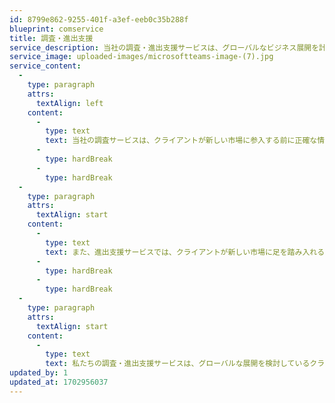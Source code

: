 ```yaml
---
id: 8799e862-9255-401f-a3ef-eeb0c35b288f
blueprint: comservice
title: 調査・進出支援
service_description: 当社の調査・進出支援サービスは、グローバルなビジネス展開を計画している企業に対して、確実な成功をサポートするための包括的なソリューションを提供します。私たちは、クライアントのニーズに合わせてカスタマイズされたアプローチを提供し、国際市場での競争力を向上させるために必要な情報、リソース、アドバイスを提供します。
service_image: uploaded-images/microsoftteams-image-(7).jpg
service_content:
  -
    type: paragraph
    attrs:
      textAlign: left
    content:
      -
        type: text
        text: 当社の調査サービスは、クライアントが新しい市場に参入する前に正確な情報を入手できるようにサポートします。市場調査、競合分析、地域の規制要件の評価など、市場に関する包括的なデータを提供し、戦略の策定と意思決定を補完します。これにより、クライアントはリスクを最小限に抑え、市場における成功の確率を高めることができます。
      -
        type: hardBreak
      -
        type: hardBreak
  -
    type: paragraph
    attrs:
      textAlign: start
    content:
      -
        type: text
        text: また、進出支援サービスでは、クライアントが新しい市場に足を踏み入れる際の障壁を取り除くのに役立ちます。我々の専門家チームは、現地のビジネスパートナーや供給業者の特定、現地の法的および規制上のアドバイス、市場への参入戦略の立案などを支援します。これにより、クライアントは市場への進出プロセスを効果的に管理し、成功を収めるための最適な戦略を見つける手助けを受けることができます。
      -
        type: hardBreak
      -
        type: hardBreak
  -
    type: paragraph
    attrs:
      textAlign: start
    content:
      -
        type: text
        text: 私たちの調査・進出支援サービスは、グローバルな展開を検討しているクライアントに対して、市場への安全な足跡を築く手助けをするための総合的なパートナーとしての役割を果たします。クライアントは、私たちの専門知識と経験に頼って、新しい市場での成功を確実にし、成長を実現するための信頼性の高いパートナーシップを築くことができます。私たちはクライアントのビジョンを実現するお手伝いをすることを誇りに思っており、クライアントの成功を最優先に考えています。
updated_by: 1
updated_at: 1702956037
---
```

